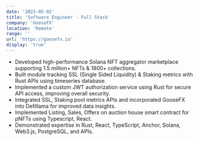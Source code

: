 ```yaml
---
date: '2023-05-02'
title: 'Software Engineer - Full Stack'
company: 'GooseFX'
location: 'Remote'
range: ''
url: 'https://goosefx.io'
display: 'true'
---
```


- Developed high-performance Solana NFT aggregator marketplace supporting 1.5 million+ NFTs & 1800+ collections.
- Built module tracking SSL (Single Sided Liquidity) & Staking metrics with Rust APIs using timeseries database.
- Implemented a custom JWT authorization service using Rust for secure API access, improving overall security.
- Integrated SSL, Staking pool metrics APIs and incorporated GooseFX into Defillama for improved data insights.
- Implemented Listing, Sales, Offers on auction house smart contract for pNFTs using Typescript, React.
- Demonstrated expertise in Rust, React, TypeScript, Anchor, Solana, Web3.js, PostgreSQL, and APIs.
